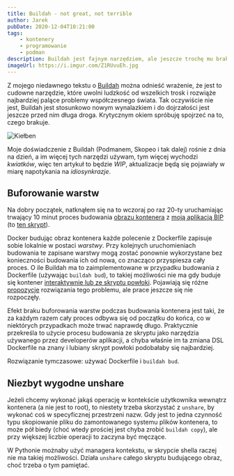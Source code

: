 ```yaml
---
title: Buildah - not great, not terrible
author: Jarek
pubDate: 2020-12-04T10:21:00
tags:
    - kontenery
    - programowanie
    - podman
description: Buildah jest fajnym narzędziem, ale jeszcze trochę mu brakuje, żeby używać go do wszystkiego.
imageUrl: https://i.imgur.com/Z1RUvuEh.jpg
---
```


Z mojego niedawnego tekstu o [Buildah](https://github.com/containers/buildah) można odnieść wrażenie, że jest to cudowne narzędzie, które uwolni ludzkość od wszelkich trosk i rozwiąże najbardziej palące problemy współczesnego świata. Tak oczywiście nie jest, Buildah jest stosunkowo nowym wynalazkiem i do dojrzałości jest jeszcze przed nim długa droga. Krytycznym okiem spróbuję spojrzeć na to, czego brakuje.

![Kiełben](https://i.imgur.com/Z1RUvuEh.jpg)

Moje doświadczenie z Buildah (Podmanem, Skopeo i tak dalej) rośnie z dnia na dzień, a im więcej tych narzędzi używam, tym więcej wychodzi _kwiatków_, więc ten artykuł to będzie _WIP_, aktualizacje będą się pojawiały w miarę napotykania na _idiosynkrazje_.

## Buforowanie warstw

Na dobry początek, natknąłem się na to wczoraj po raz 20-ty uruchamiając trwający 10 minut proces budowania [obrazu kontenera](https://quay.io/repository/zgoda/bip) z [moją aplikacją BIP](https://github.com/zgoda/bip) (to [ten skrypt](https://github.com/zgoda/bip/blob/master/build_image.sh)).

Docker budując obraz kontenera każde polecenie z Dockerfile zapisuje sobie lokalnie w postaci _warstwy_. Przy kolejnych uruchomieniach budowania te zapisane warstwy mogą zostać ponownie wykorzystane bez konieczności budowania ich od nowa, co znacząco przyspiesza cały proces. O ile Buildah ma to zaimplementowane w przypadku budowania z Dockerfile (używając `buildah bud`), to takiej możliwości nie ma gdy buduje się kontener [interaktywnie lub ze skryptu powłoki](https://github.com/containers/buildah/issues/1292). Pojawiają się różne [propozycje](https://github.com/containers/buildah/issues/2383) rozwiązania tego problemu, ale prace jeszcze się nie rozpoczęły.

Efekt braku buforowania warstw podczas budowania kontenera jest taki, że za każdym razem cały proces odbywa się od początku do końca, co w niektórych przypadkach może trwać naprawdę długo. Praktycznie przekreśla to użycie procesu budowania ze skryptu jako narzędzia używanego przez developerów aplikacji, a chyba właśnie im ta zmiana DSL Dockerfile na znany i lubiany skrypt powłoki podobałaby się najbardziej.

Rozwiązanie tymczasowe: używać Dockerfile i `buildah bud`.

## Niezbyt wygodne unshare

Jeżeli chcemy wykonać jakąś operację w kontekście użytkownika wewnątrz kontenera (a nie jest to root), to niestety trzeba skorzystać z `unshare`, by wykonać coś w specyficznej przestrzeni nazw. Gdy jest to jedna czynność typu skopiowanie pliku do zamontowanego systemu plików kontenera, to może pół biedy (choć wtedy prościej jest chyba zrobić `buildah copy`), ale przy większej liczbie operacji to zaczyna być męczące.

W Pythonie możnaby użyć managera kontekstu, w skrypcie shella raczej nie ma takiej możliwości. Działa `unshare` całego skryptu budującego obraz, choć trzeba o tym pamiętać.
